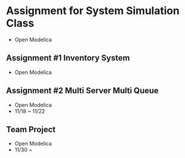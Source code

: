 # Assignment for System Simulation Class
  - Open Modelica
  
  
## Assignment #1 Inventory System
  - Open Modelica

## Assignment #2 Multi Server Multi Queue
  - Open Modelica
  - 11/18 ~ 11/22

## Team Project
  - Open Modelica
  - 11/30 ~ 

